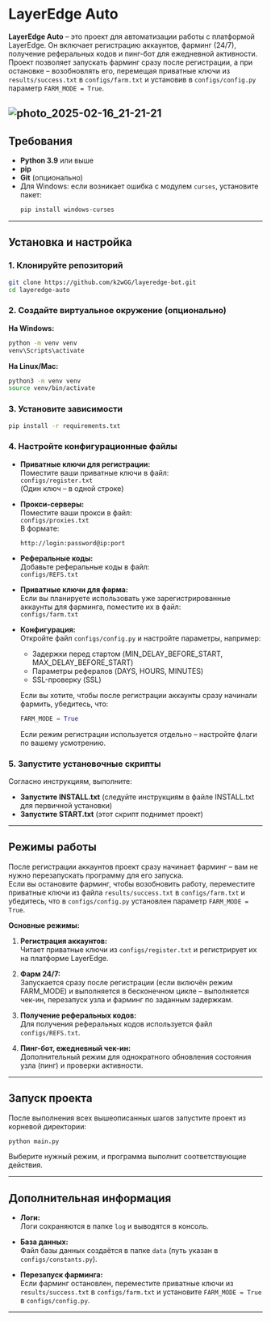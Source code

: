 # LayerEdge Auto

**LayerEdge Auto** – это проект для автоматизации работы с платформой LayerEdge. Он включает регистрацию аккаунтов, фарминг (24/7), получение реферальных кодов и пинг-бот для ежедневной активности. Проект позволяет запускать фарминг сразу после регистрации, а при остановке – возобновлять его, перемещая приватные ключи из `results/success.txt` в `configs/farm.txt` и установив в `configs/config.py` параметр `FARM_MODE = True`.

![photo_2025-02-16_21-21-21](https://github.com/user-attachments/assets/8e1be1e6-01e7-43a2-aec4-055cf8b704ce)
---

## Требования

- **Python 3.9** или выше  
- **pip**  
- **Git** (опционально)  
- Для Windows: если возникает ошибка с модулем `curses`, установите пакет:
  ```bash
  pip install windows-curses
  ```

---

## Установка и настройка

### 1. Клонируйте репозиторий

```bash
git clone https://github.com/k2wGG/layeredge-bot.git
cd layeredge-auto
```

### 2. Создайте виртуальное окружение (опционально)

**На Windows:**
```bash
python -m venv venv
venv\Scripts\activate
```

**На Linux/Mac:**
```bash
python3 -m venv venv
source venv/bin/activate
```

### 3. Установите зависимости

```bash
pip install -r requirements.txt
```

### 4. Настройте конфигурационные файлы

- **Приватные ключи для регистрации:**  
  Поместите ваши приватные ключи в файл:  
  `configs/register.txt`  
  (Один ключ – в одной строке)

- **Прокси-серверы:**  
  Поместите ваши прокси в файл:  
  `configs/proxies.txt`  
  В формате:
  ```
  http://login:password@ip:port
  ```
  
- **Реферальные коды:**  
  Добавьте реферальные коды в файл:  
  `configs/REFS.txt`

- **Приватные ключи для фарма:**  
  Если вы планируете использовать уже зарегистрированные аккаунты для фарминга, поместите их в файл:  
  `configs/farm.txt`

- **Конфигурация:**  
  Откройте файл `configs/config.py` и настройте параметры, например:
  - Задержки перед стартом (MIN_DELAY_BEFORE_START, MAX_DELAY_BEFORE_START)
  - Параметры рефералов (DAYS, HOURS, MINUTES)
  - SSL-проверку (SSL)
  
  Если вы хотите, чтобы после регистрации аккаунты сразу начинали фармить, убедитесь, что:
  ```python
  FARM_MODE = True
  ```
  Если режим регистрации используется отдельно – настройте флаги по вашему усмотрению.

### 5. Запустите установочные скрипты

Согласно инструкциям, выполните:
- **Запустите INSTALL.txt** (следуйте инструкциям в файле INSTALL.txt для первичной установки)
- **Запустите START.txt** (этот скрипт поднимет проект)

---

## Режимы работы

После регистрации аккаунтов проект сразу начинает фарминг – вам не нужно перезапускать программу для его запуска.  
Если вы остановите фарминг, чтобы возобновить работу, переместите приватные ключи из файла `results/success.txt` в `configs/farm.txt` и убедитесь, что в `configs/config.py` установлен параметр `FARM_MODE = True`.

**Основные режимы:**

1. **Регистрация аккаунтов:**  
   Читает приватные ключи из `configs/register.txt` и регистрирует их на платформе LayerEdge.

2. **Фарм 24/7:**  
   Запускается сразу после регистрации (если включён режим FARM_MODE) и выполняется в бесконечном цикле – выполняется чек-ин, перезапуск узла и фарминг по заданным задержкам.

3. **Получение реферальных кодов:**  
   Для получения реферальных кодов используется файл `configs/REFS.txt`.

4. **Пинг-бот, ежедневный чек-ин:**  
   Дополнительный режим для однократного обновления состояния узла (пинг) и проверки активности.

---

## Запуск проекта

После выполнения всех вышеописанных шагов запустите проект из корневой директории:

```bash
python main.py
```


Выберите нужный режим, и программа выполнит соответствующие действия.

---

## Дополнительная информация

- **Логи:**  
  Логи сохраняются в папке `log` и выводятся в консоль.  
- **База данных:**  
  Файл базы данных создаётся в папке `data` (путь указан в `configs/constants.py`).

- **Перезапуск фарминга:**  
  Если фарминг остановлен, переместите приватные ключи из `results/success.txt` в `configs/farm.txt` и установите `FARM_MODE = True` в `configs/config.py`.

---
